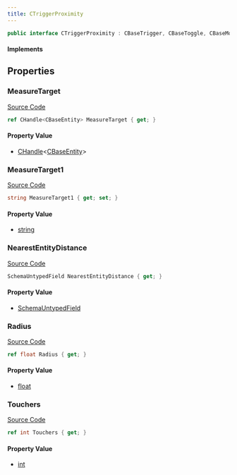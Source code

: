 ```yaml
---
title: CTriggerProximity
---
```


```csharp
public interface CTriggerProximity : CBaseTrigger, CBaseToggle, CBaseModelEntity, CBaseEntity, CEntityInstance, ISchemaClass<CEntityInstance>, ISchemaClass<CBaseEntity>, ISchemaClass<CBaseModelEntity>, ISchemaClass<CBaseToggle>, ISchemaClass<CBaseTrigger>, ISchemaClass<CTriggerProximity>, ISchemaField, ISchemaClass, INativeHandle
```

#### Implements

## Properties

### MeasureTarget

[Source Code](https://github.com/swiftly-solution/swiftlys2/blob/beta/managed/src/SwiftlyS2.Generated/Schemas/Interfaces/CTriggerProximity.cs#L16)

```csharp
ref CHandle<CBaseEntity> MeasureTarget { get; }
```

#### Property Value

- [CHandle](/docs/api/shared/natives/chandle-1)<[CBaseEntity](/docs/api/shared/schemadefinitions/cbaseentity)>

### MeasureTarget1

[Source Code](https://github.com/swiftly-solution/swiftlys2/blob/beta/managed/src/SwiftlyS2.Generated/Schemas/Interfaces/CTriggerProximity.cs#L18)

```csharp
string MeasureTarget1 { get; set; }
```

#### Property Value

- [string](https://learn.microsoft.com/dotnet/api/system.string)

### NearestEntityDistance

[Source Code](https://github.com/swiftly-solution/swiftlys2/blob/beta/managed/src/SwiftlyS2.Generated/Schemas/Interfaces/CTriggerProximity.cs#L25)

```csharp
SchemaUntypedField NearestEntityDistance { get; }
```

#### Property Value

- [SchemaUntypedField](/docs/api/shared/schemas/schemauntypedfield)

### Radius

[Source Code](https://github.com/swiftly-solution/swiftlys2/blob/beta/managed/src/SwiftlyS2.Generated/Schemas/Interfaces/CTriggerProximity.cs#L20)

```csharp
ref float Radius { get; }
```

#### Property Value

- [float](https://learn.microsoft.com/dotnet/api/system.single)

### Touchers

[Source Code](https://github.com/swiftly-solution/swiftlys2/blob/beta/managed/src/SwiftlyS2.Generated/Schemas/Interfaces/CTriggerProximity.cs#L22)

```csharp
ref int Touchers { get; }
```

#### Property Value

- [int](https://learn.microsoft.com/dotnet/api/system.int32)

